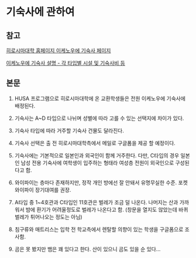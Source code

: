 # 기숙사에 관하여

## 참고
[히로시마대학 홈페이지 이케노우에 기숙사 페이지](https://www.hiroshima-u.ac.jp/nyugaku/shien/jyuukyo/gakuseisyukusya/ikenoue)

[이케노우에 기숙사 설명 - 각 타입별 시설 및 기숙사비 등](https://www.hiroshima-u.ac.jp/system/files/258353/%E6%B1%A0%E3%81%AE%E4%B8%8A%E5%AD%A6%E7%94%9F%E5%AE%BF%E8%88%8E%E3%82%AC%E3%82%A4%E3%83%89%E3%83%96%E3%83%83%E3%82%AF2025.pdf)


## 본문

1. HUSA 프로그램으로 히로시마대학에 온 교환학생들은 전원 이케노우에 기숙사에 배정된다.

2. 기숙사는 A~D 타입으로 나뉘며 성별에 따라 고를 수 있는 선택지에 차이가 있다.

3. 기숙사 타입에 따라 거주할 기숙사 건물도 달라진다.

4. 기숙사 선택은 출 전 히로시마대학측에서 메일로 구글폼을 제공 할 예정이다.

5. 기숙사에는 기본적으로 일본인과 외국인이 함께 거주한다. 다만, C타입의 경우 일본인 남성 전용 기숙사에 여학생이 입주하는 형태라 여성층 전원이 외국인으로 구성된다고 함.

6. 와이파이는 층마다 존재하지만, 정작 개인 방에선 잘 안돼서 유명무실한 수준. 포켓와이파이 장기대여를 권장.

7. A타입 중 1~4호관과 C타입인 11호관은 벌레가 조금 덜 나온다. 나머지는 산과 가까워서 밤에 환기가 어려울정도로 벌레가 나온다고 함.
(창문을 열지도 않았는데 바퀴벌레가 튀어나오는 정도는 아님)

8. 침구류와 매트리스는 입학 전 학교측에서 렌탈할 의향이 있는 학생을 구글폼으로 조사함.

9. 곰은 못 봤지만 뱀은 꽤 있다고 한다. 산이 있으니 곰도 있을 순 있다...



